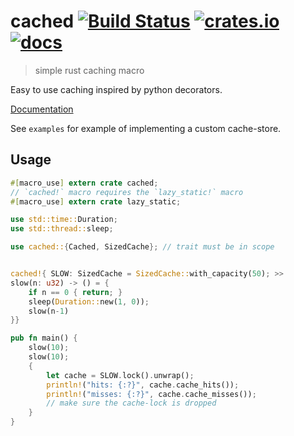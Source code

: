 # cached [![Build Status](https://travis-ci.org/jaemk/cached.svg?branch=master)](https://travis-ci.org/jaemk/cached) [![crates.io](https://img.shields.io/crates/v/cached.svg)](https://crates.io/crates/cached) [![docs](https://docs.rs/cached/badge.svg)](https://docs.rs/cached)

> simple rust caching macro

Easy to use caching inspired by python decorators.

[Documentation](https://docs.rs/cached)

See `examples` for example of implementing a custom cache-store.

## Usage


```rust
#[macro_use] extern crate cached;
// `cached!` macro requires the `lazy_static!` macro
#[macro_use] extern crate lazy_static;

use std::time::Duration;
use std::thread::sleep;

use cached::{Cached, SizedCache}; // trait must be in scope


cached!{ SLOW: SizedCache = SizedCache::with_capacity(50); >>
slow(n: u32) -> () = {
    if n == 0 { return; }
    sleep(Duration::new(1, 0));
    slow(n-1)
}}

pub fn main() {
    slow(10);
    slow(10);
    {
        let cache = SLOW.lock().unwrap();
        println!("hits: {:?}", cache.cache_hits());
        println!("misses: {:?}", cache.cache_misses());
        // make sure the cache-lock is dropped
    }
}
```

